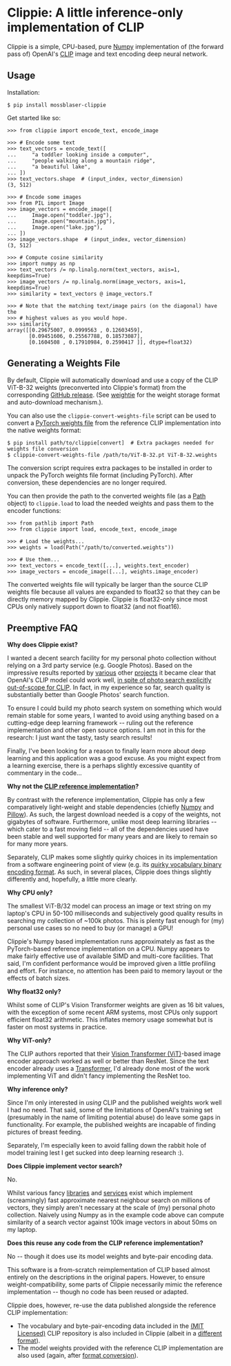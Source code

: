 Clippie: A little inference-only implementation of CLIP
=======================================================

Clippie is a simple, CPU-based, pure [Numpy](https://numpy.org/) implementation
of (the forward pass of) OpenAI's [CLIP](https://openai.com/research/clip)
image and text encoding deep neural network.


Usage
-----

Installation:

    $ pip install mossblaser-clippie

Get started like so:

    >>> from clippie import encode_text, encode_image
    
    >>> # Encode some text
    >>> text_vectors = encode_text([
    ...     "a toddler looking inside a computer",
    ...     "people walking along a mountain ridge",
    ...     "a beautiful lake",
    ... ])
    >>> text_vectors.shape  # (input_index, vector_dimension)
    (3, 512)
    
    >>> # Encode some images
    >>> from PIL import Image
    >>> image_vectors = encode_image([
    ...     Image.open("toddler.jpg"),
    ...     Image.open("mountain.jpg"),
    ...     Image.open("lake.jpg"),
    ... ])
    >>> image_vectors.shape  # (input_index, vector_dimension)
    (3, 512)
    
    >>> # Compute cosine similarity
    >>> import numpy as np
    >>> text_vectors /= np.linalg.norm(text_vectors, axis=1, keepdims=True)
    >>> image_vectors /= np.linalg.norm(image_vectors, axis=1, keepdims=True)
    >>> similarity = text_vectors @ image_vectors.T
    
    >>> # Note that the matching text/image pairs (on the diagonal) have the
    >>> # highest values as you would hope.
    >>> similarity
    array([[0.29675007, 0.0999563 , 0.12603459],
           [0.09451606, 0.25567788, 0.18573087],
           [0.1604508 , 0.17910984, 0.2590417 ]], dtype=float32)


Generating a Weights File
-------------------------

By default, Clippie will automatically download and use a copy of the CLIP
ViT-B-32 weights (preconverted into Clippie's format) from the corresponding
[GitHub release](https://github.com/mossblaser/clippie/releases/). (See
[weightie](https://github.com/mossblaser/weightie) for the weight storage
format and auto-download mechanism.).

You can also use the `clippie-convert-weights-file` script can be used to
convert a [PyTorch weights
file](https://github.com/openai/CLIP/blob/c5478aac7b9e007a2659d36b57ebe148849e542a/clip/clip.py#L36-L39)
from the reference CLIP implementation into the native weights
format:

    $ pip install path/to/clippie[convert]  # Extra packages needed for weights file conversion
    $ clippie-convert-weights-file /path/to/ViT-B-32.pt ViT-B-32.weights

The conversion script requires extra packages to be installed in order to
unpack the PyTorch weights file format (including PyTorch). After conversion,
these dependencies are no longer required.

You can then provide the path to the converted weights file (as a
[Path](https://docs.python.org/3/library/pathlib.html) object) to
`clippie.load` to load the needed weights and pass them to the encoder
functions:

    >>> from pathlib import Path
    >>> from clippie import load, encode_text, encode_image
    
    >>> # Load the weights...
    >>> weights = load(Path("/path/to/converted.weights"))
    
    >>> # Use them...
    >>> text_vectors = encode_text([...], weights.text_encoder)
    >>> image_vectors = encode_image([...], weights.image_encoder)

The converted weights file will typically be larger than the source CLIP
weights file because all values are expanded to float32 so that they can be
directly memory mapped by Clippie. Clippie is float32-only since most CPUs only
natively support down to float32 (and not float16).


Preemptive FAQ
--------------

**Why does Clippie exist?**

I wanted a decent search facility for my personal photo collection without
relying on a 3rd party service (e.g. Google Photos). Based on the impressive
results reported by
[various](https://mazzzystar.github.io/2022/12/29/Run-CLIP-on-iPhone-to-Search-Photos/)
other [projects](https://paulw.tokyo/post/real-time-semantic-search-demo/) it
became clear that OpenAI's CLIP model could work well, [in spite of photo
search explicitly out-of-scope for
CLIP](https://github.com/openai/CLIP/blob/main/model-card.md#out-of-scope-use-cases).
In fact, in my experience so far, search quality is substantially better than
Google Photos' search function.

To ensure I could build my photo search system on something which would remain
stable for some years, I wanted to avoid using anything based on a cutting-edge
deep learning framework -- ruling out the reference implementation and other
open source options. I am not in this for the research: I just want the tasty,
tasty search results!

Finally, I've been looking for a reason to finally learn more about deep
learning and this application was a good excuse. As you might expect from a
learning exercise, there is a perhaps slightly excessive quantity of commentary
in the code...


**Why not the [CLIP reference implementation](https://github.com/openai/CLIP)?**

By contrast with the reference implementation, Clippie has only a few
comparatively light-weight and stable dependencies (chiefly
[Numpy](https://numpy.org/) and
[Pillow](https://pillow.readthedocs.io/en/stable/)). As such, the largest
download needed is a copy of the weights, not gigabytes of software.
Furthermore, unlike most deep learning libraries -- which cater to a fast
moving field -- all of the dependencies used have been stable and well
supported for many years and are likely to remain so for many more years.

Separately, CLIP makes some slightly quirky choices in its implementation from
a software engineering point of view (e.g. its [quirky vocabulary binary
encoding format](./clippie/scripts/convert_vocab_file.py). As such, in several
places, Clippie does things slightly differently and, hopefully, a little more
clearly.


**Why CPU only?**

The smallest ViT-B/32 model can process an image or text string on my laptop's
CPU in 50-100 milliseconds and subjectively good quality results in searching
my collection of ~100k photos. This is plenty fast enough for (my) personal use
cases so no need to buy (or manage) a GPU!

Clippie's Numpy based implementation runs approximately as fast as the
PyTorch-based reference implementation on a CPU. Numpy appears to make fairly
effective use of available SIMD and multi-core facilities. That said, I'm
confident performance would be improved given a little profiling and effort.
For instance, no attention has been paid to memory layout or the effects of
batch sizes.


**Why float32 only?**

Whilst some of CLIP's Vision Transformer weights are given as 16 bit values,
with the exception of some recent ARM systems, most CPUs only support efficient
float32 arithmetic. This inflates memory usage somewhat but is faster on most
systems in practice.


**Why ViT-only?**

The CLIP authors reported that their [Vision Transformer
(ViT)](https://arxiv.org/abs/2010.11929)-based image encoder approach worked as
well or better than ResNet. Since the text encoder already uses a
[Transformer](https://arxiv.org/abs/1706.03762), I'd already done most of the
work implementing ViT and didn't fancy implementing the ResNet too.


**Why inference only?**

Since I'm only interested in *using* CLIP and the published weights work well I
had no need. That said, some of the limitations of OpenAI's training set
(presumably in the name of limiting potential abuse) do leave some gaps in
functionality. For example, the published weights are incapable of finding
pictures of breast feeding.

Separately, I'm especially keen to avoid falling down the rabbit hole of model
training lest I get sucked into deep learning research :).


**Does Clippie implement vector search?**

No.

Whilst various fancy [libraries](https://github.com/facebookresearch/faiss) and
[services](https://www.pinecone.io/) exist which implement (screamingly) fast
approximate nearest neighbour search on millions of vectors, they simply aren't
necessary at the scale of (my) personal photo collection. Naively using Numpy
as in the example code above can compute similarity of a search vector against
100k image vectors in about 50ms on my laptop.


**Does this reuse any code from the CLIP reference implementation?**

No -- though it does use its model weights and byte-pair encoding data.

This software is a from-scratch reimplementation of CLIP based almost entirely
on the descriptions in the original papers. However, to ensure
weight-compatibility, some parts of Clippie necessarily mimic the reference
implementation -- though no code has been reused or adapted.

Clippie does, however, re-use the data published alongside the reference CLIP
implementation:

* The vocabulary and byte-pair-encoding data included in the [(MIT
  Licensed)](https://github.com/openai/CLIP/blob/main/LICENSE) CLIP repository
  is also included in Clippie (albeit in a [different
  format](./clippie/scripts/convert_vocab_file.py)).
* The model weights provided with the reference CLIP implementation are also used
  (again, after [format conversion](#generating-a-weights-file)).
